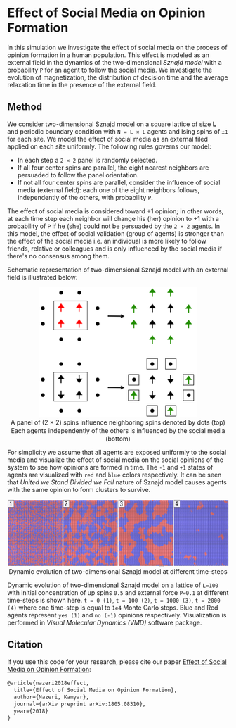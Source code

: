 # Effect of Social Media on Opinion Formation
In this simulation we investigate the effect of social media on the process of opinion formation in a human population. This effect is modeled as an external field in the dynamics of the two-dimensional *Sznajd model* with a probability `P` for an agent to follow the social media. We investigate the evolution of magnetization, the distribution of decision time and the average relaxation time in the presence of the external field.

## Method
We consider two-dimensional Sznajd model on a square lattice of size **L** and periodic boundary condition with `N = L × L` agents and Ising spins of `±1` for each site. We model the effect of social media as an external filed applied on each site uniformly. The following rules governs our model:
* In each step a `2 × 2` panel is randomly selected.
* If all four center spins are parallel, the eight nearest neighbors are persuaded to follow the panel orientation. 
* If not all four center spins are parallel, consider the influence of social media (external field): each one of the eight neighbors follows, independently of the others, with probability `P`.

The effect of social media is considered toward +1 opinion; in other words, at each time step each neighbor will change his (her) opinion to +1 with a probability of `P` if he (she) could not be persuaded by the `2 × 2` agents. In this model, the effect of social validation (group of agents) is stronger than the effect of the social media i.e. an individual is more likely to follow friends, relative or colleagues and is only influenced by the social media if there's no consensus among them.

Schematic representation of two-dimensional Sznajd model with an external field is illustrated below:
<p align='center'>  
  <img src='img/2d_social.png' width='361' height='295' />
  <br />
  A panel of (2 × 2) spins inﬂuence neighboring spins denoted by dots (top) 
  <br />
  Each agents independently of the others is inﬂuenced by the social media (bottom)
</p>

For simplicity we assume that all agents are exposed uniformly to the social media and visualize the effect of social media on the social opinions of the system to see how opinions are formed in time. The `-1` and `+1` states of agents are visualized with `red` and `blue` colors respectively. It can be seen that *United we Stand Divided we Fall* nature of Sznajd model causes agents with the same opinion to form clusters to survive.
<p align='center'>  
  <img src='img/vmd.jpg' width='600' height='152' />
  <br />
  Dynamic evolution of two-dimensional Sznajd model at different time-steps
</p>

Dynamic evolution of two-dimensional Sznajd model on a lattice of `L=100` with initial concentration of up spins `0.5` and external force `P=0.1` at different time-steps is shown here. `t = 0 (1)`, `t = 100 (2)`, `t = 1000 (3)`, `t = 2000 (4)` where one time-step is equal to `1e4` Monte Carlo steps. Blue and Red agents represent `yes (1)` and `no (-1)` opinions respectively. Visualization is performed in *Visual Molecular Dynamics (VMD)* software package.


## Citation
If you use this code for your research, please cite our paper <a href="https://arxiv.org/abs/1805.08310">Effect of Social Media on Opinion Formation</a>:

```
@article{nazeri2018effect,
  title={Effect of Social Media on Opinion Formation},
  author={Nazeri, Kamyar},
  journal={arXiv preprint arXiv:1805.08310},
  year={2018}
}
```
